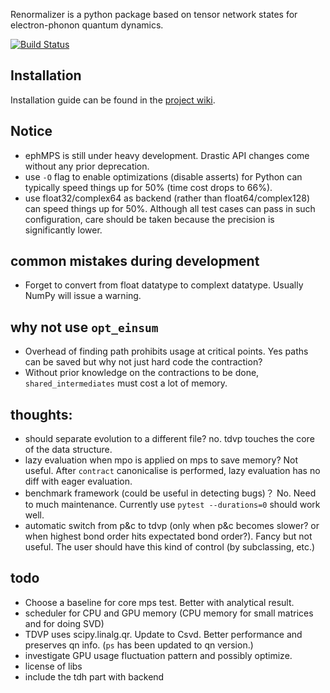 Renormalizer is a python package based on tensor network states for electron-phonon quantum dynamics.

[![Build Status](https://travis-ci.org/jjren/Renormalizer.svg?branch=master)](https://travis-ci.org/jjren/Renormalizer)
## Installation
Installation guide can be found in the [project wiki](https://github.com/jjren/ephMPS/wiki/Installation-Guide).

## Notice
* ephMPS is still under heavy development. Drastic API changes come without any prior deprecation.
* use `-O` flag to enable optimizations (disable asserts) for Python can typically speed
things up for 50% (time cost drops to 66%).
* use float32/complex64 as backend (rather than float64/complex128) can speed things up for 50%. Although all test cases can pass
in such configuration, care should be taken because the precision is significantly lower.


## common mistakes during development

* Forget to convert from float datatype to complext datatype. Usually NumPy will issue a warning.

## why not use `opt_einsum`
* Overhead of finding path prohibits usage at critical points. Yes paths can be saved
but why not just hard code the contraction?
* Without prior knowledge on the contractions to be done, `shared_intermediates` must cost
a lot of memory.

## thoughts:
* should separate evolution to a different file? no. tdvp touches the core of the data structure.
* lazy evaluation when mpo is applied on mps to save memory? Not useful. After `contract` canonicalise is performed,
lazy evaluation has no diff with eager evaluation.
* benchmark framework (could be useful in detecting bugs)？ No. Need to much maintenance. 
Currently use `pytest --durations=0` should work well.
* automatic switch from p&c to tdvp (only when p&c becomes slower? 
or when highest bond order hits expectated bond order?). Fancy but not useful. The user should have this kind of
control (by subclassing, etc.)

## todo
* Choose a baseline for core mps test. Better with analytical result.
* scheduler for CPU and GPU memory (CPU memory for small matrices and for doing SVD)
* TDVP uses scipy.linalg.qr. Update to Csvd. Better performance and preserves qn info. (`ps` has been updated to qn version.)
* investigate GPU usage fluctuation pattern and possibly optimize.
* license of libs
* include the tdh part with backend
